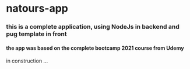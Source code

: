 # natours-app
### this is a complete application, using NodeJs in backend and pug template in front
#### the app was based on the complete bootcamp 2021 course from Udemy 


in construction ...
